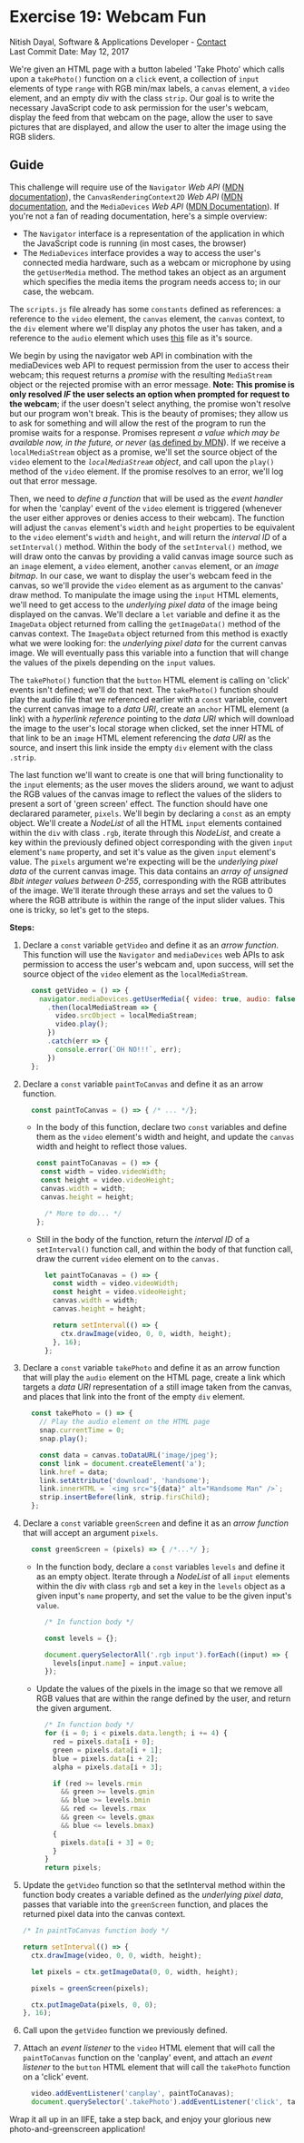 # Exercise 19: Webcam Fun

Nitish Dayal, Software & Applications Developer - [Contact](http://nitishdayal.me)  
Last Commit Date: May 12, 2017

We're given an HTML page with a button labeled 'Take Photo' which calls upon a `takePhoto()`
function on a `click` event, a collection of `input` elements of type `range` with RGB min/max
labels, a `canvas` element, a `video` element, and an empty div with the class `strip`. Our goal
is to write the necessary JavaScript code to ask permission for the user's webcam, display the
feed from that webcam on the page, allow the user to save pictures that are displayed,
and allow the user to alter the image using the RGB sliders.

## Guide

This challenge will require use of the `Navigator` _Web API_ ([MDN documentation](https://developer.mozilla.org/en-US/docs/Web/API/Navigator)),
the `CanvasRenderingContext2D` _Web API_ ([MDN documentation](https://developer.mozilla.org/en-US/docs/Web/API/CanvasRenderingContext2D),
and the `MediaDevices` _Web API_ ([MDN Documentation](https://developer.mozilla.org/en-US/docs/Web/API/Navigator/mediaDevices)).
If you're not a fan of reading documentation, here's a simple overview:

- The `Navigator` interface is a representation of the application in which the JavaScript
  code is running (in most cases, the browser)
- The `MediaDevices` interface provides a way to access the user's connected media hardware,
  such as a webcam or microphone by using the `getUserMedia` method. The method takes
  an object as an argument which specifies the media items the program needs access to;
  in our case, the webcam.

The `scripts.js` file already has some `constants` defined as references: a reference to
the `video` element, the `canvas` element, the `canvas` context, to the `div` element
where we'll display any photos the user has taken, and a reference to the `audio` element
which uses [this](http://wesbos.com/demos/photobooth/snap.mp3) file as it's source.

We begin by using the navigator web API in combination with the mediaDevices web API to
request permission from the user to access their webcam; this request returns a _promise_
with the resulting `MediaStream` object or the rejected promise with an error message. **Note:
This promise is only resolved _IF_ the user selects an option when prompted for request
to the webcam**; if the user doesn't select anything, the promise won't resolve but our program
won't break. This is the beauty of promises; they allow us to ask for something and will
allow the rest of the program to run the promise waits for a response. Promises represent
_a value which may be available now, in the future, or never_ ([as defined by MDN](https://developer.mozilla.org/en-US/docs/Web/JavaScript/Reference/Global_Objects/Promise)). If
we receive a `localMediaStream` object as a promise, we'll set the source object of the `video`
element to the _`localMediaStream` object_, and call upon the `play()` method of the `video` element.
If the promise resolves to an error, we'll log out that error message.

Then, we need to _define a function_ that will be used as the _event handler_ for when the
'canplay' event of the `video` element is triggered (whenever the user either approves or
denies access to their webcam). The function will adjust the `canvas` element's
`width` and `height` properties to be equivalent to the `video` element's `width` and `height`,
and will return the _interval ID_ of a `setInterval()` method. Within the body of the
`setInterval()` method, we will draw onto the canvas by providing a valid canvas image
source such as an `image` element, a `video` element, another `canvas` element, or an
_image bitmap_. In our case, we want to display the user's webcam feed in the canvas,
so we'll provide the `video` element as as argument to the canvas' draw method.
To manipulate the image using the `input` HTML elements, we'll need to get access
to the _underlying pixel data_ of the image being displayed on the canvas.
We'll declare a `let` variable and define it as the `ImageData` object returned
from calling the `getImageData()` method of the canvas context. The `ImageData` object
returned from this method is exactly what we were looking for: the _underlying pixel data_
for the current canvas image. We will eventually pass this variable into a function
that will change the values of the pixels depending on the `input` values.

The `takePhoto()` function that the `button` HTML element is calling on 'click' events
isn't defined; we'll do that next. The `takePhoto()` function should play the audio file
that we referenced earlier with a `const` variable, convert the current canvas image
to a _data URI_, create an `anchor` HTML element (a link) with a _hyperlink reference_
pointing to the _data URI_ which will download the image to the user's local storage
when clicked, set the inner HTML of that link to be an `image` HTML element referencing
the _data URI_ as the source, and insert this link inside the empty `div` element
with the class `.strip`.

The last function we'll want to create is one that will bring functionality to the `input`
elements; as the user moves the sliders around, we want to adjust the RGB values of the
canvas image to reflect the values of the sliders to present a sort of 'green screen'
effect. The function should have one declarared parameter, `pixels`. We'll begin by declaring
a `const` as an empty object. We'll create a _NodeList_ of all the HTML `input` elements contained
within the `div` with class `.rgb`, iterate through this _NodeList_, and create a key within
the previously defined object corresponding with the given `input` element's `name` property,
and set it's value as the given `input` element's value. The `pixels` argument we're expecting
will be the _underlying pixel data_ of the current canvas image. This data contains an _array
of unsigned 8bit integer values between 0-255_, corresponding with the RGB attributes of the image.
We'll iterate through these arrays and set the values to 0 where the RGB attribute is within
the range of the input slider values. This one is tricky, so let's get to the steps.

**Steps:**

1. Declare a `const` variable `getVideo` and define it as an _arrow function_. This function
   will use the `Navigator` and `mediaDevices` web APIs to ask permission to access the user's
   webcam and, upon success, will set the source object of the `video` element as the
   `localMediaStream`.

   ```JavaScript
     const getVideo = () => {
       navigator.mediaDevices.getUserMedia({ video: true, audio: false })
         .then(localMediaStream => {
           video.srcObject = localMediaStream;
           video.play();
         })
         .catch(err => {
           console.error(`OH NO!!!`, err);
         })
     };
   ```

2. Declare a `const` variable `paintToCanvas` and define it as an arrow function.

   ```JavaScript
     const paintToCanvas = () => { /* ... */};
   ```

   - In the body of this function, declare two `const` variables and define them
     as the `video` element's width and height, and update the `canvas` width and height
     to reflect those values.

     ```JavaScript
     const paintToCanavas = () => {
      const width = video.videoWidth;
      const height = video.videoHeight;
      canvas.width = width;
      canvas.height = height;

       /* More to do... */
     };
     ```

   - Still in the body of the function, return the _interval ID_ of a `setInterval()`
     function call, and within the body of that function call, draw the current `video`
     element on to the `canvas.`

     ```JavaScript
       let paintToCanavas = () => {
         const width = video.videoWidth;
         const height = video.videoHeight;
         canvas.width = width;
         canvas.height = height;

         return setInterval(() => {
           ctx.drawImage(video, 0, 0, width, height);
         }, 16);
       };
     ```

3. Declare a `const` variable `takePhoto` and define it as an arrow function that will
   play the `audio` element on the HTML page, create a link which targets a _data URI_
   representation of a still image taken from the canvas, and places that link into the front
   of the empty `div` element.

   ```JavaScript
     const takePhoto = () => {
       // Play the audio element on the HTML page
       snap.currentTime = 0;
       snap.play();

       const data = canvas.toDataURL('image/jpeg');
       const link = document.createElement('a');
       link.href = data;
       link.setAttribute('download', 'handsome');
       link.innerHTML = `<img src="${data}" alt="Handsome Man" />`;
       strip.insertBefore(link, strip.firsChild);
     };
   ```

4. Declare a `const` variable `greenScreen` and define it as an _arrow function_ that will
   accept an argument `pixels`.

   ```JavaScript
     const greenScreen = (pixels) => { /*...*/ };
   ```

   - In the function body, declare a `const` variables `levels` and define it as an empty
     object. Iterate through a _NodeList_ of all `input` elements within the div with class
     `rgb` and set a key in the `levels` object as a given input's `name` property, and
     set the value to be the given input's `value`.

     ```JavaScript
       /* In function body */

       const levels = {};

       document.querySelectorAll('.rgb input').forEach((input) => {
         levels[input.name] = input.value;
       });
     ```

   - Update the values of the pixels in the image so that we remove all RGB
     values that are within the range defined by the user, and return the given
     argument.

     ```JavaScript
       /* In function body */
       for (i = 0; i < pixels.data.length; i += 4) {
         red = pixels.data[i + 0];
         green = pixels.data[i + 1];
         blue = pixels.data[i + 2];
         alpha = pixels.data[i + 3];

         if (red >= levels.rmin
           && green >= levels.gmin
           && blue >= levels.bmin
           && red <= levels.rmax
           && green <= levels.gmax
           && blue <= levels.bmax)
         {
           pixels.data[i + 3] = 0;
         }
       }
       return pixels;
     ```

5. Update the `getVideo` function so that the setInterval method within the function body
   creates a variable defined as the _underlying pixel data_, passes that variable into the
   `greenScreen` function, and places the returned pixel data into the canvas context.

   ```JavaScript
   /* In paintToCanvas function body */

   return setInterval(() => {
     ctx.drawImage(video, 0, 0, width, height);

     let pixels = ctx.getImageData(0, 0, width, height);

     pixels = greenScreen(pixels);

     ctx.putImageData(pixels, 0, 0);
   }, 16);
   ```

6. Call upon the `getVideo` function we previously defined.

7. Attach an _event listener_ to the `video` HTML element that will call the `paintToCanvas`
   function on the 'canplay' event, and attach an _event listener_ to the `button` HTML element
   that will call the `takePhoto` function on a 'click' event.

   ```JavaScript
     video.addEventListener('canplay', paintToCanavas);
     document.querySelector('.takePhoto').addEventListener('click', takePhoto);
   ```

Wrap it all up in an IIFE, take a step back, and enjoy your glorious new photo-and-greenscreen
application!
